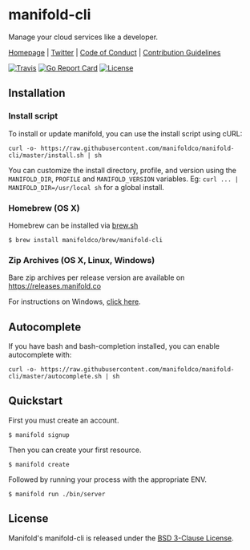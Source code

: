 # manifold-cli

Manage your cloud services like a developer.

[Homepage](https://manifold.co) |
[Twitter](https://twitter.com/manifoldco) |
[Code of Conduct](./CODE_OF_CONDUCT.md) |
[Contribution Guidelines](./.github/CONTRIBUTING.md)

[![Travis](https://img.shields.io/travis/manifoldco/manifold-cli/master.svg)](https://travis-ci.org/manifoldco/manifold-cli)
[![Go Report Card](https://goreportcard.com/badge/github.com/manifoldco/manifold-cli)](https://goreportcard.com/report/github.com/manifoldco/manifold-cli)
[![License](https://img.shields.io/badge/license-BSD-blue.svg)](./LICENSE.md)


## Installation

### Install script

To install or update manifold, you can use the install script using cURL:

```
curl -o- https://raw.githubusercontent.com/manifoldco/manifold-cli/master/install.sh | sh
```

You can customize the install directory, profile, and version using the
`MANIFOLD_DIR`, `PROFILE` and `MANIFOLD_VERSION` variables. Eg: `curl ... |
MANIFOLD_DIR=/usr/local sh` for a global install.

### Homebrew (OS X)

Homebrew can be installed via [brew.sh](http://brew.sh)

```
$ brew install manifoldco/brew/manifold-cli
```

### Zip Archives (OS X, Linux, Windows)

Bare zip archives per release version are available on https://releases.manifold.co

For instructions on Windows, [click here](./.github/WINDOWS.md).


## Autocomplete

If you have bash and bash-completion installed, you can enable autocomplete with:
```
curl -o- https://raw.githubusercontent.com/manifoldco/manifold-cli/master/autocomplete.sh | sh
```

## Quickstart

First you must create an account.

```
$ manifold signup
```

Then you can create your first resource.

```
$ manifold create
```

Followed by running your process with the appropriate ENV.

```
$ manifold run ./bin/server
```


## License

Manifold's manifold-cli is released under the [BSD 3-Clause License](./LICENSE.md).
